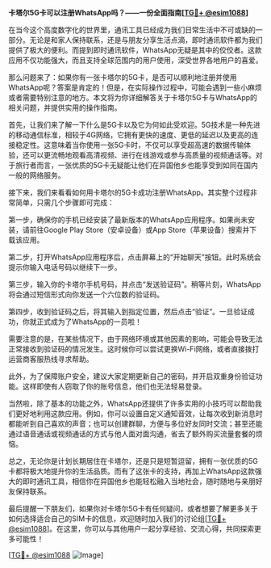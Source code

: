 **卡塔尔5G卡可以注册WhatsApp吗？——一份全面指南[[TG💪+ @esim1088](https://t.me/s/esim1088)]**

在当今这个高度数字化的世界里，通讯工具已经成为我们日常生活中不可或缺的一部分。无论是和家人保持联系，还是与朋友分享生活点滴，即时通讯软件都为我们提供了极大的便利。而提到即时通讯软件，WhatsApp无疑是其中的佼佼者。这款应用不仅功能强大，而且支持全球范围内的用户使用，深受世界各地用户的喜爱。

那么问题来了：如果你有一张卡塔尔的5G卡，是否可以顺利地注册并使用WhatsApp呢？答案是肯定的！但是，在实际操作过程中，可能会遇到一些小麻烦或者需要特别注意的地方。本文将为你详细解答关于卡塔尔5G卡与WhatsApp的相关问题，并提供实用的操作指南。

首先，让我们来了解一下什么是5G卡以及它为何如此受欢迎。5G技术是一种先进的移动通信标准，相较于4G网络，它拥有更快的速度、更低的延迟以及更高的连接稳定性。这意味着当你使用一张5G卡时，不仅可以享受超高速的数据传输体验，还可以更流畅地观看高清视频、进行在线游戏或参与高质量的视频通话等。对于旅行者而言，一张优质的5G卡无疑能让他们在异国他乡也能享受到如同在国内一般的网络服务。

接下来，我们来看看如何用卡塔尔的5G卡成功注册WhatsApp。其实整个过程非常简单，只需几个步骤即可完成：

第一步，确保你的手机已经安装了最新版本的WhatsApp应用程序。如果尚未安装，请前往Google Play Store（安卓设备）或App Store（苹果设备）搜索并下载该应用。

第二步，打开WhatsApp应用程序后，点击屏幕上的“开始聊天”按钮。此时系统会提示你输入电话号码以继续下一步。

第三步，输入你的卡塔尔手机号码，并点击“发送验证码”。稍等片刻，WhatsApp将会通过短信形式向你发送一个六位数的验证码。

第四步，收到验证码之后，将其输入到指定位置，然后点击“验证”。一旦验证成功，你就正式成为了WhatsApp的一员啦！

需要注意的是，在某些情况下，由于网络环境或其他因素的影响，可能会导致无法正常接收到验证码的情况发生。这时候你可以尝试更换Wi-Fi网络，或者直接拨打运营商客服热线寻求帮助。

此外，为了保障账户安全，建议大家定期更新自己的密码，并开启双重身份验证功能。这样即使有人窃取了你的账号信息，他们也无法轻易登录。

当然啦，除了基本的功能之外，WhatsApp还提供了许多实用的小技巧可以帮助我们更好地利用这款应用。例如，你可以设置自定义通知音效，让每次收到新消息时都能听到自己喜欢的声音；也可以创建群聊，方便与多位好友同时交流；甚至还能通过语音通话或视频通话的方式与他人面对面沟通，省去了额外购买流量套餐的烦恼。

总之，无论你是计划长期居住在卡塔尔，还是只是短暂逗留，拥有一张优质的5G卡都将极大地提升你的生活品质。而有了这张卡的支持，再加上WhatsApp这款强大的即时通讯工具，相信你在异国他乡也能轻松融入当地社会，随时随地与亲朋好友保持联系。

最后提醒一下朋友们，如果你对卡塔尔5G卡有任何疑问，或者想要了解更多关于如何选择适合自己的SIM卡的信息，欢迎随时加入我们的讨论组[[TG💪+ @esim1088](https://t.me/s/esim1088)]。在这里，你可以与其他用户一起分享经验、交流心得，共同探索更多可能性！

[[TG💪+ @esim1088](https://t.me/s/esim1088) ![Image](https://i.postimg.cc/4NQfJmqS/Snipaste-2025-05-13-00-14-12.png)]